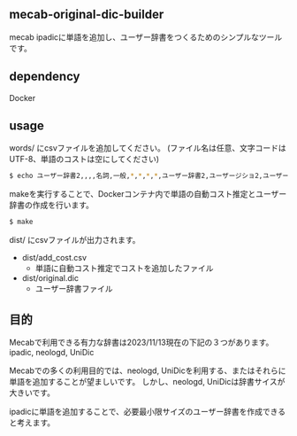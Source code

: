 mecab-original-dic-builder
---

mecab ipadicに単語を追加し、ユーザー辞書をつくるためのシンプルなツールです。

## dependency

Docker

## usage

words/ にcsvファイルを追加してください。
(ファイル名は任意、文字コードはUTF-8、単語のコストは空にしてください)

```bash
$ echo ユーザー辞書2,,,,名詞,一般,*,*,*,*,ユーザー辞書2,ユーザージショ2,ユーザージショ2,オリジナル単語 > original.csv
```

makeを実行することで、Dockerコンテナ内で単語の自動コスト推定とユーザー辞書の作成を行います。

```bash
$ make
```

dist/ にcsvファイルが出力されます。
 - dist/add_cost.csv
   - 単語に自動コスト推定でコストを追加したファイル
 - dist/original.dic
   - ユーザー辞書ファイル

## 目的
Mecabで利用できる有力な辞書は2023/11/13現在の下記の３つがあります。
ipadic, neologd, UniDic

Mecabでの多くの利用目的では、neologd, UniDicを利用する、またはそれらに単語を追加することが望ましいです。
しかし、neologd, UniDicは辞書サイスが大きいです。

ipadicに単語を追加することで、必要最小限サイズのユーザー辞書を作成できると考えます。

